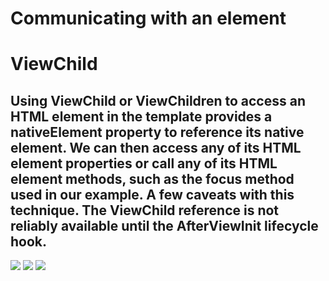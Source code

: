 # Communicating with an element

# ViewChild

## Using ViewChild or ViewChildren to access an HTML element in the template provides a nativeElement property to reference its native element. We can then access any of its HTML element properties or call any of its HTML element methods, such as the focus method used in our example. A few caveats with this technique. The ViewChild reference is not reliably available until the AfterViewInit lifecycle hook.

![](src/assets/viewChildren.png)
![](src/assets/2.viewChildren.png)
![](src/assets/3.viewChildren.png)
